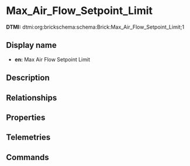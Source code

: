 # Max_Air_Flow_Setpoint_Limit
**DTMI:** dtmi:org:brickschema:schema:Brick:Max_Air_Flow_Setpoint_Limit;1
## Display name
- **en:** Max Air Flow Setpoint Limit
## Description
## Relationships
## Properties
## Telemetries
## Commands

